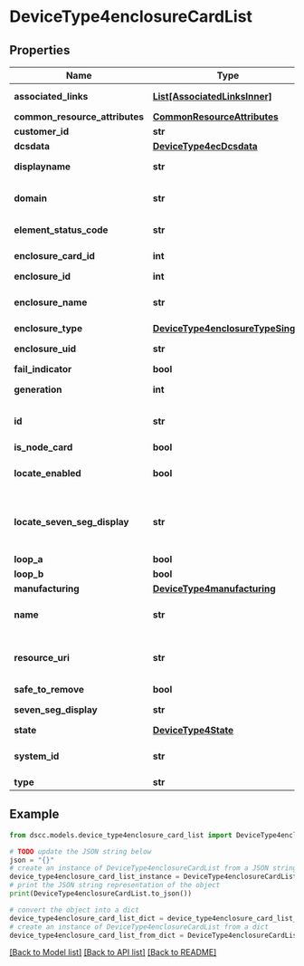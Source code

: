 # DeviceType4enclosureCardList


## Properties

Name | Type | Description | Notes
------------ | ------------- | ------------- | -------------
**associated_links** | [**List[AssociatedLinksInner]**](AssociatedLinksInner.md) | Associated Links Details | [optional] 
**common_resource_attributes** | [**CommonResourceAttributes**](CommonResourceAttributes.md) |  | [optional] 
**customer_id** | **str** | customerId | [optional] 
**dcsdata** | [**DeviceType4ecDcsdata**](DeviceType4ecDcsdata.md) |  | [optional] 
**displayname** | **str** | Enclosure Display name | [optional] 
**domain** | **str** | Domain that the resource belongs to | [optional] 
**element_status_code** | **str** | Enclosure status code | [optional] 
**enclosure_card_id** | **int** | ID of enclosure card. | [optional] 
**enclosure_id** | **int** |  | [optional] 
**enclosure_name** | **str** | Name of the enclosure. &#x60;Filter, Sort&#x60; | [optional] 
**enclosure_type** | [**DeviceType4enclosureTypeSingle**](DeviceType4enclosureTypeSingle.md) |  | [optional] 
**enclosure_uid** | **str** | Parent UID of the resource. &#x60;Filter&#x60; | [optional] 
**fail_indicator** | **bool** |  | [optional] 
**generation** | **int** | generation &#x60;Filter, Sort&#x60; | [optional] 
**id** | **str** | Unique Identifier of the resource. &#x60;Filter&#x60; | [optional] 
**is_node_card** | **bool** |  | [optional] 
**locate_enabled** | **bool** | Indicates if the locate beacon is enabled or not | [optional] 
**locate_seven_seg_display** | **str** | Seven segment display on enclosure card when locate is on | [optional] 
**loop_a** | **bool** |  | [optional] 
**loop_b** | **bool** |  | [optional] 
**manufacturing** | [**DeviceType4manufacturing**](DeviceType4manufacturing.md) |  | [optional] 
**name** | **str** | Name of the resource. &#x60;Filter, Sort&#x60; | [optional] 
**resource_uri** | **str** | resourceUri for detailed enclosure card object | [optional] 
**safe_to_remove** | **bool** |  | [optional] 
**seven_seg_display** | **str** | Seven segment display | [optional] 
**state** | [**DeviceType4State**](DeviceType4State.md) |  | [optional] 
**system_id** | **str** | SystemUid/Serial Number  of the array. | [optional] 
**type** | **str** | type | [optional] 

## Example

```python
from dscc.models.device_type4enclosure_card_list import DeviceType4enclosureCardList

# TODO update the JSON string below
json = "{}"
# create an instance of DeviceType4enclosureCardList from a JSON string
device_type4enclosure_card_list_instance = DeviceType4enclosureCardList.from_json(json)
# print the JSON string representation of the object
print(DeviceType4enclosureCardList.to_json())

# convert the object into a dict
device_type4enclosure_card_list_dict = device_type4enclosure_card_list_instance.to_dict()
# create an instance of DeviceType4enclosureCardList from a dict
device_type4enclosure_card_list_from_dict = DeviceType4enclosureCardList.from_dict(device_type4enclosure_card_list_dict)
```
[[Back to Model list]](../README.md#documentation-for-models) [[Back to API list]](../README.md#documentation-for-api-endpoints) [[Back to README]](../README.md)


